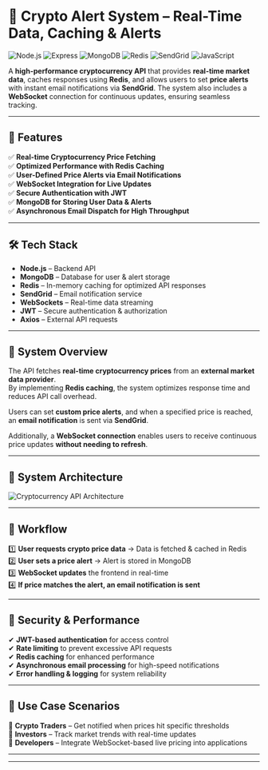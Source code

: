 # 🚀 Crypto Alert System – Real-Time Data, Caching & Alerts  
![Node.js](https://img.shields.io/badge/Node.js-339933?style=for-the-badge&logo=node-dot-js&logoColor=white)
![Express](https://img.shields.io/badge/Express-000000?style=for-the-badge&logo=express&logoColor=white)
![MongoDB](https://img.shields.io/badge/MongoDB-47A248?style=for-the-badge&logo=mongodb&logoColor=white)
![Redis](https://img.shields.io/badge/Redis-DC382D?style=for-the-badge&logo=redis&logoColor=white)
![SendGrid](https://img.shields.io/badge/SendGrid-00A1E0?style=for-the-badge&logo=sendgrid&logoColor=white)
![JavaScript](https://img.shields.io/badge/JavaScript-F7DF1E?style=for-the-badge&logo=javascript&logoColor=black)

A **high-performance cryptocurrency API** that provides **real-time market data**, caches responses using **Redis**, and allows users to set **price alerts** with instant email notifications via **SendGrid**. The system also includes a **WebSocket** connection for continuous updates, ensuring seamless tracking.  

---

## 📌 Features  

✅ **Real-time Cryptocurrency Price Fetching**  
✅ **Optimized Performance with Redis Caching**  
✅ **User-Defined Price Alerts via Email Notifications**  
✅ **WebSocket Integration for Live Updates**  
✅ **Secure Authentication with JWT**  
✅ **MongoDB for Storing User Data & Alerts**  
✅ **Asynchronous Email Dispatch for High Throughput**  

---

## 🛠️ Tech Stack  

- **Node.js** – Backend API  
- **MongoDB** – Database for user & alert storage  
- **Redis** – In-memory caching for optimized API responses  
- **SendGrid** – Email notification service  
- **WebSockets** – Real-time data streaming  
- **JWT** – Secure authentication & authorization  
- **Axios** – External API requests  

---

## 📌 System Overview  

The API fetches **real-time cryptocurrency prices** from an **external market data provider**.  
By implementing **Redis caching**, the system optimizes response time and reduces API call overhead.  

Users can set **custom price alerts**, and when a specified price is reached, an **email notification** is sent via **SendGrid**.  

Additionally, a **WebSocket connection** enables users to receive continuous price updates **without needing to refresh**.  

---

## 🔧 System Architecture  

![Cryptocurrency API Architecture](https://your-image-link-here.com)  

---

## 🚀 Workflow  

1️⃣ **User requests crypto price data** → Data is fetched & cached in Redis  
2️⃣ **User sets a price alert** → Alert is stored in MongoDB  
3️⃣ **WebSocket updates** the frontend in real-time  
4️⃣ **If price matches the alert, an email notification is sent**  

---

## 🔐 Security & Performance  

✔ **JWT-based authentication** for access control  
✔ **Rate limiting** to prevent excessive API requests  
✔ **Redis caching** for enhanced performance  
✔ **Asynchronous email processing** for high-speed notifications  
✔ **Error handling & logging** for system reliability  

---

## 📌 Use Case Scenarios  

🔹 **Crypto Traders** – Get notified when prices hit specific thresholds  
🔹 **Investors** – Track market trends with real-time updates  
🔹 **Developers** – Integrate WebSocket-based live pricing into applications  

---



---
